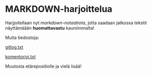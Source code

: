 # MARKDOWN-harjoittelua 

Harjjoitellaan nyt *markdown-notaatiota*, jotta saadaan jatkossa tekstit näyttämäään **huomattavastu** kauniimmalta! 

Muita tiedostoja:

[gitlog.txt](https://github.com/kallioaa/ot-harjoitustyo/blob/master/laskarit/viikko1/gitlog.txt)

[komentorivi.txt](https://github.com/kallioaa/ot-harjoitustyo/blob/master/laskarit/viikko1/komentorivi.txt)

Muutosta etärepositiolle
ja vielä lisää!
